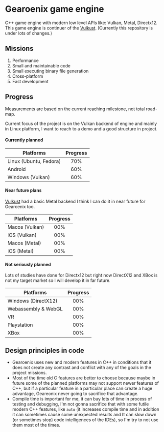 # Gearoenix game engine
C++ game engine with modern low level APIs like: Vulkan, Metal, Directx12. This
game engine is continuer of the
[Vulkust](https://github.com/Hossein-Noroozpour/vulkust). (Currently this
repository is under lots of changes.)

## Missions
1. Performance
2. Small and maintainable code
3. Small executing binary file generation
4. Cross-platform
5. Fast development

## Progress
Measurements are based on the current reaching milestone, not total road-map.

Current focus of the project is on the Vulkan backend of engine and mainly in
Linux platform, I want to reach to a demo and a good structure in project.

#### Currently planned

| Platforms             | Progress |
| --------------------- |:--------:|
| Linux (Ubuntu, Fedora)| 70%      |
| Android               | 60%      |
| Windows (Vulkan)      | 60%      |

#### Near future plans
[Vulkust](https://github.com/Hossein-Noroozpour/vulkust) had a basic Metal
backend I think I can do it in near future for Gearoenix too.

| Platforms             | Progress |
| --------------------- |:--------:|
| Macos (Vulkan)        | 00%      |
| iOS (Vulkan)          | 00%      |
| Macos (Metal)         | 00%      |
| iOS (Metal)           | 00%      |

#### Not seriously planned
Lots of studies have done for Directx12 but right now DirectX12 and XBox is not
my target market so I will develop it in far future.

| Platforms             | Progress |
| --------------------- |:--------:|
| Windows (DirectX12)   | 00%      |
| Webassembly & WebGL   | 00%      |
| VR                    | 00%      |
| Playstation           | 00%      |
| XBox                  | 00%      |

## Design principles in code
- Gearoenix uses new and modern features in C++ in conditions that it does not
create any contrast and conflict with any of the goals in the project missions.
- Most of the time old C features are better to choose because maybe in future
some of the planned platforms may not support newer features of C++, but
if a particular feature in a particular place can create a huge advantage,
Geareonix never going to sacrifice that advantage.
- Compile time is important for me, it can buy lots of time in process of
testing and debugging, I'm not gonna sacrifice that with some futile modern C++
features, like `auto` (it increases compile time and in addition it can
sometimes cause some unexpected results and It can slow down (or sometimes stop)
code intelligences of the IDEs), so I'm try to not use them most of the
times.
